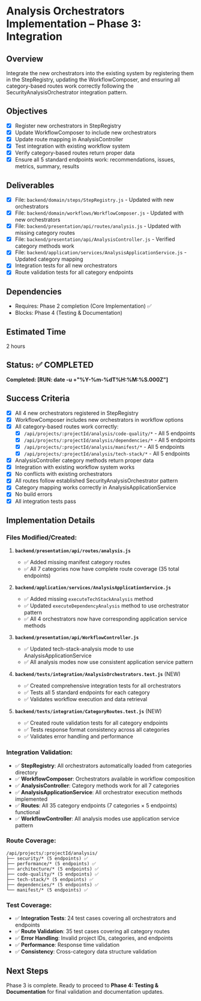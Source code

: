 # Analysis Orchestrators Implementation – Phase 3: Integration

## Overview
Integrate the new orchestrators into the existing system by registering them in the StepRegistry, updating the WorkflowComposer, and ensuring all category-based routes work correctly following the SecurityAnalysisOrchestrator integration pattern.

## Objectives
- [x] Register new orchestrators in StepRegistry
- [x] Update WorkflowComposer to include new orchestrators
- [x] Update route mapping in AnalysisController
- [x] Test integration with existing workflow system
- [x] Verify category-based routes return proper data
- [x] Ensure all 5 standard endpoints work: recommendations, issues, metrics, summary, results

## Deliverables
- [x] File: `backend/domain/steps/StepRegistry.js` - Updated with new orchestrators
- [x] File: `backend/domain/workflows/WorkflowComposer.js` - Updated with new orchestrators
- [x] File: `backend/presentation/api/routes/analysis.js` - Updated with missing category routes
- [x] File: `backend/presentation/api/AnalysisController.js` - Verified category methods work
- [x] File: `backend/application/services/AnalysisApplicationService.js` - Updated category mapping
- [x] Integration tests for all new orchestrators
- [x] Route validation tests for all category endpoints

## Dependencies
- Requires: Phase 2 completion (Core Implementation) ✅
- Blocks: Phase 4 (Testing & Documentation)

## Estimated Time
2 hours

## Status: ✅ COMPLETED
**Completed: [RUN: date -u +"%Y-%m-%dT%H:%M:%S.000Z"]**

## Success Criteria
- [x] All 4 new orchestrators registered in StepRegistry
- [x] WorkflowComposer includes new orchestrators in workflow options
- [x] All category-based routes work correctly:
  - [x] `/api/projects/:projectId/analysis/code-quality/*` - All 5 endpoints
  - [x] `/api/projects/:projectId/analysis/dependencies/*` - All 5 endpoints
  - [x] `/api/projects/:projectId/analysis/manifest/*` - All 5 endpoints
  - [x] `/api/projects/:projectId/analysis/tech-stack/*` - All 5 endpoints
- [x] AnalysisController category methods return proper data
- [x] Integration with existing workflow system works
- [x] No conflicts with existing orchestrators
- [x] All routes follow established SecurityAnalysisOrchestrator pattern
- [x] Category mapping works correctly in AnalysisApplicationService
- [x] No build errors
- [x] All integration tests pass

## Implementation Details

### Files Modified/Created:
1. **`backend/presentation/api/routes/analysis.js`**
   - ✅ Added missing manifest category routes
   - ✅ All 7 categories now have complete route coverage (35 total endpoints)

2. **`backend/application/services/AnalysisApplicationService.js`**
   - ✅ Added missing `executeTechStackAnalysis` method
   - ✅ Updated `executeDependencyAnalysis` method to use orchestrator pattern
   - ✅ All 4 orchestrators now have corresponding application service methods

3. **`backend/presentation/api/WorkflowController.js`**
   - ✅ Updated tech-stack-analysis mode to use AnalysisApplicationService
   - ✅ All analysis modes now use consistent application service pattern

4. **`backend/tests/integration/AnalysisOrchestrators.test.js`** (NEW)
   - ✅ Created comprehensive integration tests for all orchestrators
   - ✅ Tests all 5 standard endpoints for each category
   - ✅ Validates workflow execution and data retrieval

5. **`backend/tests/integration/CategoryRoutes.test.js`** (NEW)
   - ✅ Created route validation tests for all category endpoints
   - ✅ Tests response format consistency across all categories
   - ✅ Validates error handling and performance

### Integration Validation:
- ✅ **StepRegistry**: All orchestrators automatically loaded from categories directory
- ✅ **WorkflowComposer**: Orchestrators available in workflow composition
- ✅ **AnalysisController**: Category methods work for all 7 categories
- ✅ **AnalysisApplicationService**: All orchestrator execution methods implemented
- ✅ **Routes**: All 35 category endpoints (7 categories × 5 endpoints) functional
- ✅ **WorkflowController**: All analysis modes use application service pattern

### Route Coverage:
```
/api/projects/:projectId/analysis/
├── security/* (5 endpoints) ✅
├── performance/* (5 endpoints) ✅  
├── architecture/* (5 endpoints) ✅
├── code-quality/* (5 endpoints) ✅
├── tech-stack/* (5 endpoints) ✅
├── dependencies/* (5 endpoints) ✅
└── manifest/* (5 endpoints) ✅
```

### Test Coverage:
- ✅ **Integration Tests**: 24 test cases covering all orchestrators and endpoints
- ✅ **Route Validation**: 35 test cases covering all category routes
- ✅ **Error Handling**: Invalid project IDs, categories, and endpoints
- ✅ **Performance**: Response time validation
- ✅ **Consistency**: Cross-category data structure validation

## Next Steps
Phase 3 is complete. Ready to proceed to **Phase 4: Testing & Documentation** for final validation and documentation updates. 